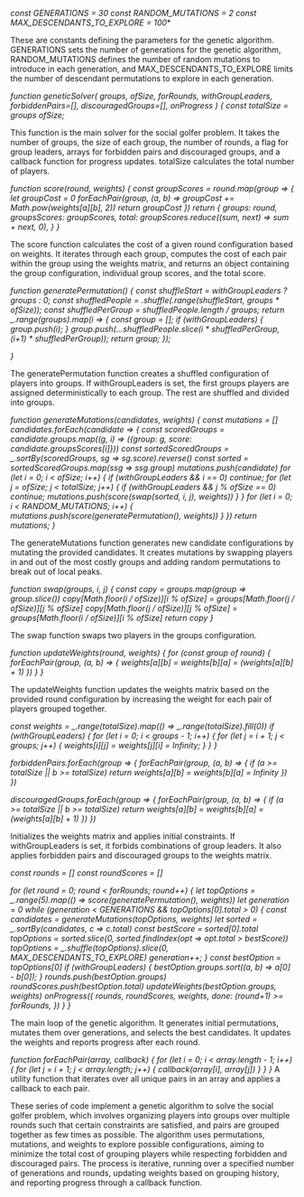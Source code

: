 *const GENERATIONS = 30*
*const RANDOM_MUTATIONS = 2*
*const MAX_DESCENDANTS_TO_EXPLORE = 100**

These are constants defining the parameters for the genetic algorithm.
GENERATIONS sets the number of generations for the genetic algorithm,
RANDOM_MUTATIONS defines the number of random mutations to introduce in each generation,
and MAX_DESCENDANTS_TO_EXPLORE limits the number of descendant permutations to explore in each generation.

*function geneticSolver(*
  *groups, ofSize, forRounds, withGroupLeaders,*
  *forbiddenPairs=[], discouragedGroups=[], onProgress*
  *) {*
  *const totalSize = groups ofSize;*

This function is the main solver for the social golfer problem.
It takes the number of groups, the size of each group, the number of rounds,
a flag for group leaders, arrays for forbidden pairs and discouraged groups,
and a callback function for progress updates.
totalSize calculates the total number of players.

  *function score(round, weights) {*
    *const groupScores = round.map(group => {*
      *let groupCost = 0*
      *forEachPair(group, (a, b) => groupCost += Math.pow(weights[a][b], 2))*
      *return groupCost*
    *})*
    *return {*
      *groups: round,*
      *groupsScores: groupScores,*
      *total: groupScores.reduce((sum, next) => sum + next, 0),*
    *}*
  *}*

The score function calculates the cost of a given round configuration based on weights. 
It iterates through each group, computes the cost of each pair within the group
using the weights matrix, and returns an object containing the group configuration,
individual group scores, and the total score.

  *function generatePermutation() {*
    *const shuffleStart = withGroupLeaders ? groups : 0;*
    *const shuffledPeople = _.shuffle(_.range(shuffleStart, groups * ofSize));*
    *const shuffledPerGroup = shuffledPeople.length / groups;*
    *return _.range(groups).map(i => {*
      *const group = [];*
      *if (withGroupLeaders) {*
        *group.push(i);*
      *}*
      *group.push(...shuffledPeople.slice(i * shuffledPerGroup, (i+1) * shuffledPerGroup));*
      *return group;*
    *});*

  *}*

The generatePermutation function creates a shuffled configuration of players into groups.
If withGroupLeaders is set, the first groups players are assigned deterministically to each group.
The rest are shuffled and divided into groups.

  *function generateMutations(candidates, weights) {*
    *const mutations = []*
    *candidates.forEach(candidate => {*
      *const scoredGroups = candidate.groups.map((g, i) => ({group: g, score: candidate.groupsScores[i]}))*
      *const sortedScoredGroups = _.sortBy(scoredGroups, sg => sg.score).reverse()*
      *const sorted = sortedScoredGroups.map(ssg => ssg.group)*
      *mutations.push(candidate)*
      *for (let i = 0; i < ofSize; i++) {*
        *if (withGroupLeaders && i == 0) continue;*
        *for (let j = ofSize; j < totalSize; j++) {*
          *if (withGroupLeaders && j % ofSize == 0) continue;*
          *mutations.push(score(swap(sorted, i, j), weights))*
        *}*
      *}*
      *for (let i = 0; i < RANDOM_MUTATIONS; i++) {*
        *mutations.push(score(generatePermutation(), weights))*
      *}*
    *})*
    *return mutations;*
  *}*
  
The generateMutations function generates new candidate configurations by mutating the provided candidates.
It creates mutations by swapping players in and out of the most costly groups and
adding random permutations to break out of local peaks.

  *function swap(groups, i, j) {*
    *const copy = groups.map(group => group.slice())*
    *copy[Math.floor(i / ofSize)][i % ofSize] = groups[Math.floor(j / ofSize)][j % ofSize]*
    *copy[Math.floor(j / ofSize)][j % ofSize] = groups[Math.floor(i / ofSize)][i % ofSize]*
    *return copy*
  *}*

The swap function swaps two players in the groups configuration.

  *function updateWeights(round, weights) {*
    *for (const group of round) {*
      *forEachPair(group, (a, b) => {*
        *weights[a][b] = weights[b][a] = (weights[a][b] + 1)*
      *})*
    *}*
  *}*

The updateWeights function updates the weights matrix based on the provided round
configuration by increasing the weight for each pair of players grouped together.

  *const weights = _.range(totalSize).map(() =>* *_.range(totalSize).fill(0))*
  *if (withGroupLeaders) {*
    *for (let i = 0; i < groups - 1; i++) {*
      *for (let j = i + 1; j < groups; j++) {*
        *weights[i][j] = weights[j][i] = Infinity;*
      *}*
    *}*
  *}*

  *forbiddenPairs.forEach(group => {*
    *forEachPair(group, (a, b) => {*
      *if (a >= totalSize || b >= totalSize) return*
      *weights[a][b] = weights[b][a] = Infinity*
    *})*
  *})*

  *discouragedGroups.forEach(group => {*
    *forEachPair(group, (a, b) => {*
      *if (a >= totalSize || b >= totalSize) return*
      *weights[a][b] = weights[b][a] = (weights[a][b] + 1)*
    *})*
  *})*

Initializes the weights matrix and applies initial constraints.
If withGroupLeaders is set, it forbids combinations of group leaders.
It also applies forbidden pairs and discouraged groups to the weights matrix.

  *const rounds = []*
  *const roundScores = []*

  *for (let round = 0; round < forRounds; round++) {*
    *let topOptions = _.range(5).map(() =>* *score(generatePermutation(), weights))*
    *let generation = 0*
    *while (generation < GENERATIONS && topOptions[0].total > 0) {*
      *const candidates = generateMutations(topOptions, weights)*
      *let sorted = _.sortBy(candidates, c => c.total)*
      *const bestScore = sorted[0].total*
      *topOptions = sorted.slice(0, sorted.findIndex(opt => opt.total > bestScore))*
      *topOptions = _.shuffle(topOptions).slice(0, MAX_DESCENDANTS_TO_EXPLORE)*
      *generation++;*
    *}*
    *const bestOption  = topOptions[0]*
    *if (withGroupLeaders) {*
      *bestOption.groups.sort((a, b) => a[0] - b[0]);*
    *}*
    *rounds.push(bestOption.groups)*
    *roundScores.push(bestOption.total)*
    *updateWeights(bestOption.groups, weights)*
    *onProgress({*
      *rounds,*
      *roundScores,*
      *weights,*
      *done: (round+1) >= forRounds,*
    *})*
  *}*
*}*

The main loop of the genetic algorithm.
It generates initial permutations, mutates them over generations,
and selects the best candidates.
It updates the weights and reports progress after each round.

*function forEachPair(array, callback) {*
  *for (let i = 0; i < array.length - 1; i++) {*
    *for (let j = i + 1; j < array.length; j++) {*
      *callback(array[i], array[j])*
    *}*
  *}*
*}*
A utility function that iterates over all unique pairs in an array and applies a callback to each pair.

These series of code implement a genetic algorithm to solve the social golfer problem,
which involves organizing players into groups over multiple rounds such that
certain constraints are satisfied, and pairs are grouped together as few times as possible.
The algorithm uses permutations, mutations, and weights to explore possible configurations,
aiming to minimize the total cost of grouping players while respecting forbidden and discouraged pairs.
The process is iterative, running over a specified number of generations and rounds,
updating weights based on grouping history, and reporting progress through a callback function.
